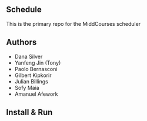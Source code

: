 Schedule
---

This is the primary repo for the MiddCourses scheduler

## Authors

- Dana Silver
- Yanfeng Jin (Tony)
- Paolo Bernasconi
- Gilbert Kipkorir
- Julian Billings
- Sofy Maia
- Amanuel Afework

## Install & Run
